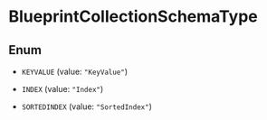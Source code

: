 

# BlueprintCollectionSchemaType

## Enum


* `KEYVALUE` (value: `"KeyValue"`)

* `INDEX` (value: `"Index"`)

* `SORTEDINDEX` (value: `"SortedIndex"`)



